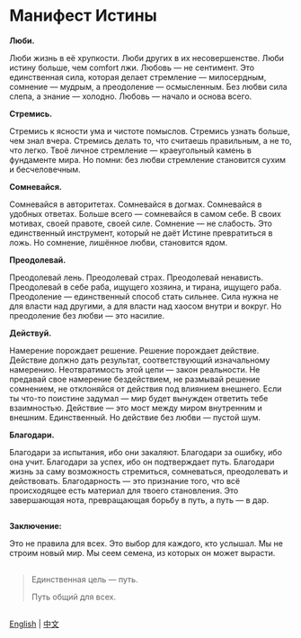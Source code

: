 # Манифест Истины

**Люби.**

Люби жизнь в её хрупкости. Люби других в их несовершенстве. Люби истину больше, чем comfort лжи. Любовь — не сентимент. Это единственная сила, которая делает стремление — милосердным, сомнение — мудрым, а преодоление — осмысленным. Без любви сила слепа, а знание — холодно. Любовь — начало и основа всего.

**Стремись.**

Стремись к ясности ума и чистоте помыслов. Стремись узнать больше, чем знал вчера. Стремись делать то, что считаешь правильным, а не то, что легко. Твоё личное стремление — краеугольный камень в фундаменте мира. Но помни: без любви стремление становится сухим и бесчеловечным.

**Сомневайся.**

Сомневайся в авторитетах. Сомневайся в догмах. Сомневайся в удобных ответах. Больше всего — сомневайся в самом себе. В своих мотивах, своей правоте, своей силе. Сомнение — не слабость. Это единственный инструмент, который не даёт Истине превратиться в ложь. Но сомнение, лишённое любви, становится ядом.

**Преодолевай.**

Преодолевай лень. Преодолевай страх. Преодолевай ненависть. Преодолевай в себе раба, ищущего хозяина, и тирана, ищущего раба. Преодоление — единственный способ стать сильнее. Сила нужна не для власти над другими, а для власти над хаосом внутри и вокруг. Но преодоление без любви — это насилие.

**Действуй.**

Намерение порождает решение. Решение порождает действие. Действие должно дать результат, соответствующий изначальному намерению. Неотвратимость этой цепи — закон реальности. Не предавай свое намерение бездействием, не размывай решение сомнением, не отклоняйся от действия под влиянием внешнего. Если ты что-то поистине задумал — мир будет вынужден ответить тебе взаимностью. Действие — это мост между миром внутренним и внешним. Единственный. Но действие без любви — пустой шум.

**Благодари.**

Благодари за испытания, ибо они закаляют. Благодари за ошибку, ибо она учит. Благодари за успех, ибо он подтверждает путь. Благодари жизнь за саму возможность стремиться, сомневаться, преодолевать и действовать. Благодарность — это признание того, что всё происходящее есть материал для твоего становления. Это завершающая нота, превращающая борьбу в путь, а путь — в дар.

##
**Заключение:**

Это не правила для всех. Это выбор для каждого, кто услышал. Мы не строим новый мир. Мы сеем семена, из которых он может вырасти.

## 
>Единственная цель — путь.
>
>Путь общий для всех.
##

[English](README.en.md) | [中文](README.zh.md)
